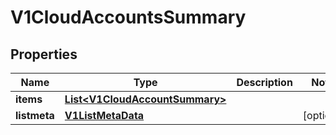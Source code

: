 # V1CloudAccountsSummary

## Properties
Name | Type | Description | Notes
------------ | ------------- | ------------- | -------------
**items** | [**List&lt;V1CloudAccountSummary&gt;**](V1CloudAccountSummary.md) |  | 
**listmeta** | [**V1ListMetaData**](V1ListMetaData.md) |  |  [optional]
